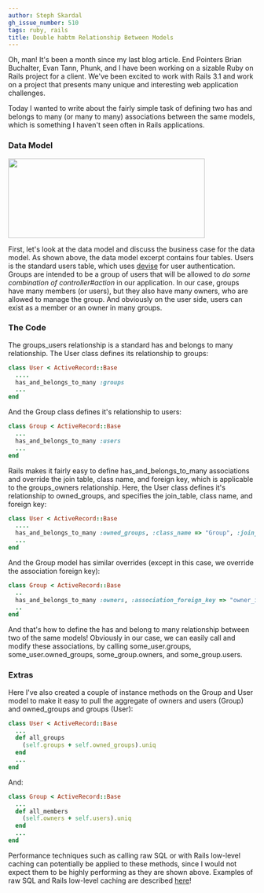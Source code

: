 ```yaml
---
author: Steph Skardal
gh_issue_number: 510
tags: ruby, rails
title: Double habtm Relationship Between Models
---
```


Oh, man! It's been a month since my last blog article. End Pointers Brian Buchalter, Evan Tann, Phunk, and I have been working on a sizable Ruby on Rails project for a client. We've been excited to work with Rails 3.1 and work on a project that presents many unique and interesting web application challenges.

Today I wanted to write about the fairly simple task of defining two has and belongs to many (or many to many) associations between the same models, which is something I haven't seen often in Rails applications.

### Data Model

<img border="0" height="162" src="/blog/2011/11/04/double-habtm-relationship-between/image-0.png" width="400"/>

First, let's look at the data model and discuss the business case for the data model. As shown above, the data model excerpt contains four tables. Users is the standard users table, which uses [devise](https://github.com/plataformatec/devise) for user authentication. Groups are intended to be a group of users that will be allowed to *do some combination of controller#action* in our application. In our case, groups have many members (or users), but they also have many owners, who are allowed to manage the group. And obviously on the user side, users can exist as a member or an owner in many groups.

### The Code

The groups_users relationship is a standard has and belongs to many relationship. The User class defines its relationship to groups:

```ruby
class User < ActiveRecord::Base
  ....
  has_and_belongs_to_many :groups
  ...
end
```

And the Group class defines it's relationship to users:

```ruby
class Group < ActiveRecord::Base
  ...
  has_and_belongs_to_many :users
  ...
end
```

Rails makes it fairly easy to define has_and_belongs_to_many associations and override the join table, class name, and foreign key, which is applicable to the groups_owners relationship. Here, the User class defines it's relationship to owned_groups, and specifies the join_table, class name, and foreign key:

```ruby
class User < ActiveRecord::Base
  ....
  has_and_belongs_to_many :owned_groups, :class_name => "Group", :join_table => "groups_owners", :foreign_key => "owner_id"
  ...
end
```

And the Group model has similar overrides (except in this case, we override the association foreign key):

```ruby
class Group < ActiveRecord::Base
  ..
  has_and_belongs_to_many :owners, :association_foreign_key => "owner_id", :join_table => "groups_owners", :class_name => "User"
  ..
end
```

And that's how to define the has and belong to many relationship between two of the same models! Obviously in our case, we can easily call and modify these associations, by calling some_user.groups, some_user.owned_groups, some_group.owners, and some_group.users.

### Extras

Here I've also created a couple of instance methods on the Group and User model to make it easy to pull the aggregate of owners and users (Group) and owned_groups and groups (User):

```ruby
class User < ActiveRecord::Base
  ...
  def all_groups
    (self.groups + self.owned_groups).uniq
  end
  ...
end
```

And:

```ruby
class Group < ActiveRecord::Base
  ...
  def all_members
    (self.owners + self.users).uniq
  end
  ...
end
```

Performance techniques such as calling raw SQL or with Rails low-level caching can potentially be applied to these methods, since I would not expect them to be highly performing as they are shown above. Examples of raw SQL and Rails low-level caching are described [here](http://blog.endpoint.com/2011/09/ruby-on-rails-performance-overview.html)!
